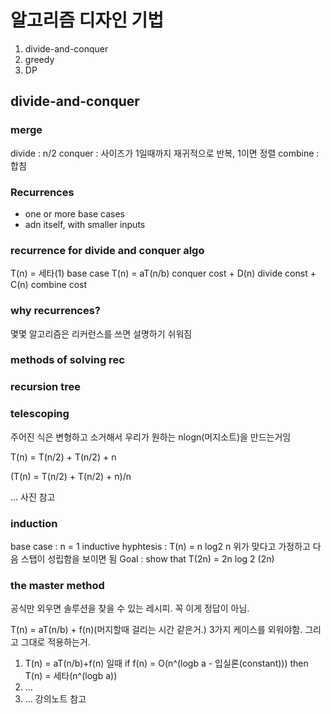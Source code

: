 # 알고리즘 디자인 기법

1. divide-and-conquer
2. greedy
3. DP

## divide-and-conquer

### merge

divide : n/2
conquer : 사이즈가 1일때까지 재귀적으로 반복, 1이면 정렬
combine : 합침

### Recurrences

- one or more base cases
- adn itself, with smaller inputs

### recurrence for divide and conquer algo

T(n) = 세타(1) base case
T(n) = aT(n/b) conquer cost + D(n) divide const + C(n) combine cost

### why recurrences?

몇몇 알고리즘은 리커런스를 쓰면 설명하기 쉬워짐

### methods of solving rec

### recursion tree

### telescoping

주어진 식은 변형하고 소거해서 우리가 원하는 nlogn(머지소트)을 만드는거임

T(n) = T(n/2) + T(n/2) + n

(T(n) = T(n/2) + T(n/2) + n)/n

... 사진 참고

### induction

base case : n = 1
inductive hyphtesis : T(n) = n log2 n
위가 맞다고 가정하고 다음 스탭이 성립함을 보이면 됨
Goal : show that T(2n) = 2n log 2 (2n)

### the master method

공식만 외우면 솔루션을 찾을 수 있는 레시피.
꼭 이게 정답이 아님.

T(n) = aT(n/b) + f(n)(머지할때 걸리는 시간 같은거.)
3가지 케이스를 외워야함.
그리고 그대로 적용하는거.

1. T(n) = aT(n/b)+f(n) 일때
   if f(n) = O(n^(logb a - 입실론(constant)))
   then T(n) = 세타(n^(logb a))
2. ...
3. ...
   강의노트 참고
